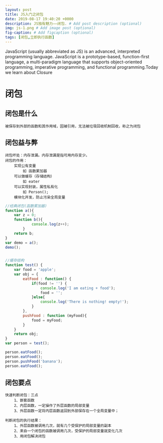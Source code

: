 ```yaml
---
layout: post
title: JS入门之闭包
date: 2019-08-17 19:40:20 +0000
description: JS独有魅力——闭包. # Add post description (optional)
img: js-1.png # Add image post (optional)
fig-caption: # Add figcaption (optional)
tags: [闭包,立即执行函数]
---
```

JavaScript (usually abbreviated as JS) is an advanced, interpreted programming language. JavaScript is a prototype-based, function-first language, a multi-paradigm language that supports object-oriented programming, imperative programming, and functional programming.Today we learn about Closure

# 闭包
## 闭包是什么
    被保存到外部的函数和其作用域，因被引用，无法被垃圾回收机制回收，称之为闭包

## 闭包益与弊
    闭包坏处：内存泄漏。内存泄漏是指可用内存变少。
	闭包的作用：
        实现公有变量
            如 函数累加器
        可以做缓存（存储结构）
            如 eater
        可以实现封装，属性私有化
            如 Person();
        模块化开发，防止污染全局变量


```js
//经典闭包(函数累加器)
function a(){
    var z = 0;
    function b(){
            console.log(z++);
        }
    return b;
}
var demo = a();
demo();
```
```js

//缓存结构
function test() {
    var food = 'apple';
    var obj = {
        eatFood : function() {
            if(food != '') {
                console.log('I am eating + food');
                food = '';
            }else{
                console.log('There is nothing! empty!');
            }
        },
        pushFood : function (myFood){
            food = myFood;
        }
    }
    return obj;
}
var person = test();

person.eatFood();
person.eatFood();
person.pushFood('banana');
person.eatFood();
```
## 闭包要点
    快速判断闭包：三点
        1、嵌套函数
        2、内层函数，一定操作了外层函数的局部变量
        3、外层函数一定将内层函数返回到外部保存在一个全局变量中；

    判断闭包的执行结果：
        1、外层函数被调用几次，就有几个受保护的局部变量的副本
        2、来自一个闭包的函数被调用几次，受保护的局部变量就变化几次
        3、用闭包解决闭包
##